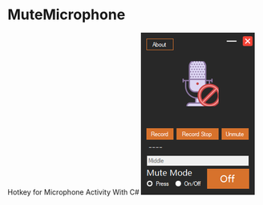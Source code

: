 # MuteMicrophone
Hotkey for Microphone Activity With C#
![Mute Microphone App](https://github.com/ulusoyomer/MuteMicrophone/blob/main/imgs/MuteMicrophoneApp.PNG?raw=true)
